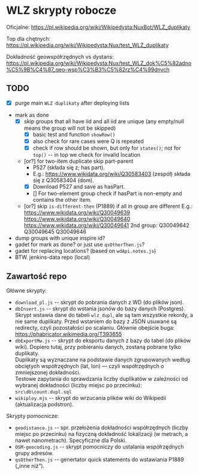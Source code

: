 # WLZ skrypty robocze

Oficjalne:
https://pl.wikipedia.org/wiki/Wikipedysta:NuxBot/WLZ_duplikaty

Top dla chętnych:
https://pl.wikipedia.org/wiki/Wikipedysta:Nux/test_WLZ_duplikaty

Dokładność geowspółrzędnych vs dystans:
https://pl.wikipedia.org/wiki/Wikipedysta:Nux/test_WLZ_dok%C5%82adno%C5%9B%C4%87_geo-wsp%C3%B3%C5%82rz%C4%99dnych

## TODO
- [x] purge main `WLZ duplikaty` after deploying lists
- mark as done
	- [x] skip groups that all have iid and all iid are unique (any empty/null means the group will not be skipped)
		- [x] basic test and function `showRow()`
		- [x] also check for rare cases were Q is repeated
		- [x] check if row should be shown, but only for `states()`; not for `top()` -- in top we check for invalid location
	- [or?] for two-item duplicate skip part-parent
		- P527 (składa się z; has part).
		- E.g.: https://www.wikidata.org/wiki/Q30583403 (zespół) składa się z Q30583404 (dom).
		- [x] Download P527 and save as hasPart.
		- [] For two-element group check if hasPart is non-empty and contains the other item.
	- [or?] skip `is-different-then` (P1889) if all in group are different
		E.g.:
		https://www.wikidata.org/wiki/Q30049639
		https://www.wikidata.org/wiki/Q30049640
		https://www.wikidata.org/wiki/Q30049641
		2nd group:
		Q30049642
		Q30049645
		Q30049646 
- dump groups with unique inspire id?
- gadet for mark as done? or just use `qsOtherThen.js`?
- gadet for replacing locations? (based on `wdApi.notes.js`)
- BTW. jenkins-data repo (local)

## Zawartość repo

Główne skrypty:
- `download_pl.js` -- skrypt do pobrania danych z WD (do plików json).
- `dbInsert.js` -- skrypt do wstania jsonów do bazy danych (Postgres).
	Skrypt wstawia dane do tabeli `wlz_dupl`, ale są tam wszystkie rekordy, a nie same duplikaty.
	Przed wstaniem do bazy z JSON usuwane są redirecty, czyli pozostałości po scalaniu. Głównie obejście buga: https://phabricator.wikimedia.org/T393655
- `dbExportMw.js` -- skrypt do eksportu danych z bazy do tabel (do plików wiki).
	Dopiero tutaj, przy pobieraniu danych, zostaną pobrane tylko duplikaty.  
	Duplikaty są wyznaczane na podstawie danych zgrupowanych według obciętych współrzędnych (lat, lon) — czyli współrzędnych o zmniejszonej dokładności.  
	Testowe zapytania do sprawdzania liczby duplikatów w zależności od wybranej dokładności (liczby miejsc po przecinku): `src\db\count.dupl.sql`
- `wikiploy.mjs` -- skrypt do wrzucania plików wiki do Wikipedii (aktualizacja podstron).

Skrypty pomocnicze:
- `geodistance.js` -- spr. przełożenia dokładności współrzędnych (liczby miejsc po przecinku) na fizyczną dokładność lokalizacji (w metrach, a nawet nanometrach). Specyficzne dla Polski.
- `OSM-geocoding.js` -- skrypt pomocniczy do ustalania współrzędnych grupy adresów.
- `qsOtherThen.js` -- genertator quick statements do wstawiania P1889 („inne niż”).
